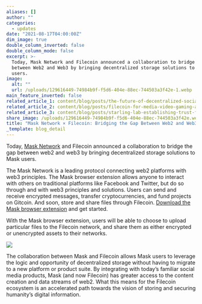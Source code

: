 ```yaml
---
aliases: []
author: ""
categories:
  - updates
date: "2021-08-17T04:00:00Z"
dim_image: true
double_column_inverted: false
double_column_mode: false
excerpt: >-
  Today, Mask Network and Filecoin announced a collaboration to bridge the gap
  between Web2 and Web3 by bringing decentralized storage solutions to Mask
  users.
image:
  alt: ""
  url: /uploads/129616449-74984b9f-f5d6-404e-88ec-744503a3f42e-1.webp
main_feature_inverted: false
related_article_1: content/blog/posts/the-future-of-decentralized-social-media.en.md
related_article_2: content/blog/posts/filecoin-for-media-video-gaming-and-more.en.md
related_article_3: content/blog/posts/starling-lab-establishing-trust-for-humanity-s-data.en.md
share_image: /uploads/129616449-74984b9f-f5d6-404e-88ec-744503a3f42e.webp
title: "Mask Network × Filecoin: Bridging the Gap Between Web2 and Web3"
_template: blog_detail
---
```


Today, [Mask Network](https://mask.io) and Filecoin announced a collaboration to bridge the gap between web2 and web3 by bringing decentralized storage solutions to Mask users.

The Mask Network is a leading protocol connecting web2 platforms with web3 principles. The Mask browser extension allows anyone to interact with others on traditional platforms like Facebook and Twitter, but do so through and with web3 principles and solutions. Users can send and receive encrypted messages, transfer cryptocurrencies, and fund projects on Gitcoin. And soon, store and share files through Filecoin. [Download the Mask browser extension](https://mask.io/) and get started.

With the Mask browser extension, users will be able to choose to upload particular files to the Filecoin network, and share them as either encrypted or unencrypted assets to their networks.

![](/uploads/unnamed-1.webp)

The collaboration between Mask and Filecoin allows Mask users to leverage the logic and opportunity of decentralized storage without having to migrate to a new platform or product suite. By integrating with today’s familiar social media products, Mask (and now Filecoin) has greater access to the content creation and data streams of web2. What this means for the Filecoin ecosystem is an accelerated path towards the vision of storing and securing humanity’s digital information.
